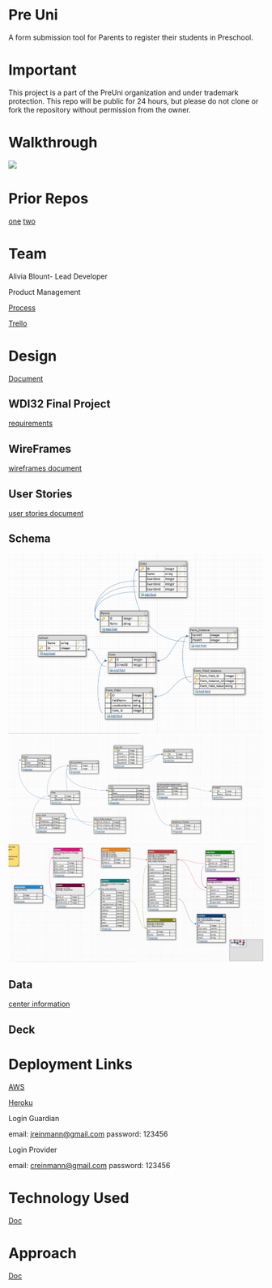 # Pre Uni
A form submission tool for Parents to register their students in Preschool.

# Important
This project is a part of the PreUni organization and under trademark protection. This repo will be public for 24 hours, but please do not clone or fork the repository without permission from the owner.

# Walkthrough
![](https://github.com/amblount/preunirails/blob/master/public/PreUni.gif)

# Prior Repos
[one](https://github.com/amblount/preuni)
[two](https://github.com/amblount/preuni_WDI32-familiy-rel)

# Team
Alivia Blount- Lead Developer

Product Management

[Process](https://docs.google.com/document/d/1DHwXnhy9l3TKiTCmtHTHdiRg-R2KZyQxa-IIvgKqj9E/edit)

[Trello](https://trello.com/preuni)

# Design
[Document](https://docs.google.com/document/d/1qNzt9k_fu3Q1RCWg2spfe6stJg_Bg_ZS8ZsS8Cl4bGY/edit)
## WDI32 Final Project 
[requirements](https://github.com/sf-wdi-gaia/project-4)
## WireFrames
[wireframes document](https://github.com/amblount/preunirails/blob/master/public/wireframes.md)

## User Stories
[user stories document](https://github.com/amblount/preunirails/blob/master/public/user_stories.md)

## Schema
![](https://github.com/amblount/preunirails/blob/master/public/images/schema2.png)
![](https://github.com/amblount/preunirails/blob/master/public/images/schema.png)
![](https://github.com/amblount/preunirails/blob/master/public/wireframes/Screen%20Shot%202016-12-01%20at%202.30.58%20PM.png)

## Data
[center information](https://docs.google.com/spreadsheets/d/1A-AxJb6PVn5buHV0VAlvpt_rOeJEV8YFpC7TzqqRDvY/edit?usp=sharing)

## Deck
[](https://docs.google.com/presentation/d/1FBdwonbgkiIN_ywfEO-F2bEglKLC_Yj7IRpijFxeNtQ/edit?usp=sharing)

# Deployment Links

[AWS]()

[Heroku](https://blooming-oasis-21163.herokuapp.com/)

Login Guardian

email: jreinmann@gmail.com
password: 123456

Login Provider

email: creinmann@gmail.com
password: 123456

# Technology Used
[Doc](https://github.com/amblount/preunirails/blob/master/public/technology.md)

# Approach
[Doc](https://github.com/amblount/preunirails/blob/master/public/approach.md)
